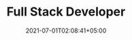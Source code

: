 ---
title: "Full Stack Developer"
date: 2021-07-01T02:08:41+05:00
draft: false
industry: Financial Services
jobtype: Contract
location: "Lorem Ipsum"
salary: "Lorem Ipsum"
qualifications: "Lorem Ipsum"
skills: "Lorem Ipsum"
summary: "Lorem Ipsum"
responsibilities: "Lorem Ipsum"
requirements: "Lorem Ipsum"
imgfile: /assets/img/vacancy/startup-hr.png
---